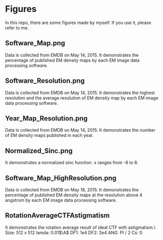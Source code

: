 # Figures
In this repo, there are some figures made by myself. If you use it, please refer to me.

## Software_Map.png
Data is collected from EMDB on May 14, 2015.
It demonstrates the percentage of published EM density maps by each EM image data
processing software.

## Software_Resolution.png
Data is collected from EMDB on May 14, 2015.
It demonstrates the highest resolution and the average resolution of EM density
map by each EM image data processing software.

## Year_Map_Resolution.png
Data is collected from EMDB on May 14, 2015.
It demonstrates the number of EM density maps published in each year.

## Normalized_Sinc.png
It demonstrates a normalized sinc function. x ranges from -8 to 8.

## Software_Map_HighResolution.png
Data is collected from EMDB on May 18, 2015.
It demonstrates the percentage of published EM density maps at the resolution
above 4 angstrom by each EM image data processing software.

## RotationAverageCTFAstigmatism
It demonstrates the rotation average result of ideal CTF with astigmatism.\\
Size: 512 x 512
lamda: 0.01$\A$
DF1: 1e4
DF2: 2e4
ANG: PI / 2
Cs: 0
